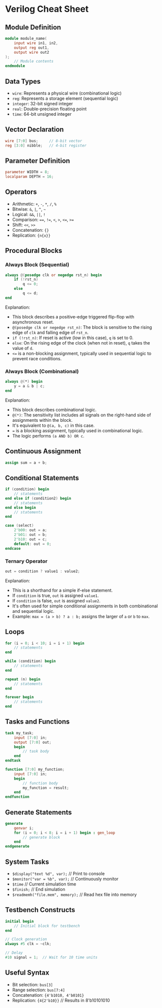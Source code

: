 # Verilog Cheat Sheet

## Module Definition
```verilog
module module_name(
    input wire in1, in2,
    output reg out1,
    output wire out2
);
    // Module contents
endmodule
```

## Data Types
- `wire`: Represents a physical wire (combinational logic)
- `reg`: Represents a storage element (sequential logic)
- `integer`: 32-bit signed integer
- `real`: Double-precision floating point
- `time`: 64-bit unsigned integer

## Vector Declaration
```verilog
wire [7:0] bus;     // 8-bit vector
reg [3:0] nibble;   // 4-bit register
```

## Parameter Definition
```verilog
parameter WIDTH = 8;
localparam DEPTH = 16;
```

## Operators
- Arithmetic: `+`, `-`, `*`, `/`, `%`
- Bitwise: `&`, `|`, `^`, `~`
- Logical: `&&`, `||`, `!`
- Comparison: `==`, `!=`, `<`, `>`, `<=`, `>=`
- Shift: `<<`, `>>`
- Concatenation: `{}`
- Replication: `{n{x}}`

## Procedural Blocks

### Always Block (Sequential)
```verilog
always @(posedge clk or negedge rst_n) begin
    if (!rst_n)
        q <= 0;
    else
        q <= d;
end
```
Explanation:
- This block describes a positive-edge triggered flip-flop with asynchronous reset.
- `@(posedge clk or negedge rst_n)`: The block is sensitive to the rising edge of `clk` and falling edge of `rst_n`.
- `if (!rst_n)`: If reset is active (low in this case), `q` is set to 0.
- `else`: On the rising edge of the clock (when not in reset), `q` takes the value of `d`.
- `<=` is a non-blocking assignment, typically used in sequential logic to prevent race conditions.

### Always Block (Combinational)
```verilog
always @(*) begin
    y = a & b | c;
end
```
Explanation:
- This block describes combinational logic.
- `@(*)`: The sensitivity list includes all signals on the right-hand side of assignments within the block.
- It's equivalent to `@(a, b, c)` in this case.
- `=` is a blocking assignment, typically used in combinational logic.
- The logic performs `(a AND b) OR c`.

## Continuous Assignment
```verilog
assign sum = a + b;
```

## Conditional Statements
```verilog
if (condition) begin
    // statements
end else if (condition2) begin
    // statements
end else begin
    // statements
end

case (select)
    2'b00: out = a;
    2'b01: out = b;
    2'b10: out = c;
    default: out = 0;
endcase
```

### Ternary Operator
```verilog
out = condition ? value1 : value2;
```
Explanation:
- This is a shorthand for a simple if-else statement.
- If `condition` is true, `out` is assigned `value1`.
- If `condition` is false, `out` is assigned `value2`.
- It's often used for simple conditional assignments in both combinational and sequential logic.
- Example: `max = (a > b) ? a : b;` assigns the larger of `a` or `b` to `max`.

## Loops
```verilog
for (i = 0; i < 10; i = i + 1) begin
    // statements
end

while (condition) begin
    // statements
end

repeat (n) begin
    // statements
end

forever begin
    // statements
end
```

## Tasks and Functions
```verilog
task my_task;
    input [7:0] in;
    output [7:0] out;
    begin
        // task body
    end
endtask

function [7:0] my_function;
    input [7:0] in;
    begin
        // function body
        my_function = result;
    end
endfunction
```

## Generate Statements
```verilog
generate
    genvar i;
    for (i = 0; i < 8; i = i + 1) begin : gen_loop
        // generate block
    end
endgenerate
```

## System Tasks
- `$display("text %d", var);`  // Print to console
- `$monitor("var = %b", var);` // Continuously monitor
- `$time`                      // Current simulation time
- `$finish;`                   // End simulation
- `$readmemh("file.mem", memory);` // Read hex file into memory

## Testbench Constructs
```verilog
initial begin
    // Initial block for testbench
end

// Clock generation
always #5 clk = ~clk;

// Delay
#10 signal = 1;  // Wait for 10 time units
```

## Useful Syntax
- Bit selection: `bus[3]`
- Range selection: `bus[7:4]`
- Concatenation: `{4'b1010, 4'b0101}`
- Replication: `{4{2'b10}}`  // Results in 8'b10101010